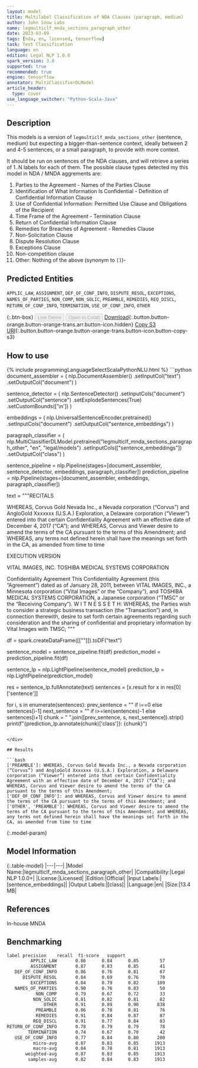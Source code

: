```yaml
---
layout: model
title: Multilabel Classification of NDA Clauses (paragraph, medium)
author: John Snow Labs
name: legmulticlf_mnda_sections_paragraph_other
date: 2023-03-09
tags: [nda, en, licensed, tensorflow]
task: Text Classification
language: en
edition: Legal NLP 1.0.0
spark_version: 3.0
supported: true
recommended: true
engine: tensorflow
annotator: MultiClassifierDLModel
article_header:
  type: cover
use_language_switcher: "Python-Scala-Java"
---
```


## Description

This models is a version of `legmulticlf_mnda_sections_other` (sentence, medium) but expecting a bigger-than-sentence context, ideally between 2 and 4-5 sentences, or a small paragraph, to provide with more context.

It should be run on sentences of the NDA clauses, and will retrieve a series of 1..N labels for each of them. The possible clause types detected my this model in NDA / MNDA aggrements are:

1. Parties to the Agreement - Names of the Parties Clause  
2. Identification of What Information Is Confidential - Definition of Confidential Information Clause
3. Use of Confidential Information: Permitted Use Clause and Obligations of the Recipient
4. Time Frame of the Agreement - Termination Clause  
5. Return of Confidential Information Clause 
6. Remedies for Breaches of Agreement - Remedies Clause 
7. Non-Solicitation Clause
8. Dispute Resolution Clause  
9. Exceptions Clause  
10. Non-competition clause
11. Other: Nothing of the above (synonym to `[]`)-

## Predicted Entities

`APPLIC_LAW`, `ASSIGNMENT`, `DEF_OF_CONF_INFO`, `DISPUTE_RESOL`, `EXCEPTIONS`, `NAMES_OF_PARTIES`, `NON_COMP`, `NON_SOLIC`, `PREAMBLE`, `REMEDIES`, `REQ_DISCL`, `RETURN_OF_CONF_INFO`, `TERMINATION`, `USE_OF_CONF_INFO`, `OTHER`

{:.btn-box}
<button class="button button-orange" disabled>Live Demo</button>
<button class="button button-orange" disabled>Open in Colab</button>
[Download](https://s3.amazonaws.com/auxdata.johnsnowlabs.com/legal/models/legmulticlf_mnda_sections_paragraph_other_en_1.0.0_3.0_1678377832037.zip){:.button.button-orange.button-orange-trans.arr.button-icon.hidden}
[Copy S3 URI](s3://auxdata.johnsnowlabs.com/legal/models/legmulticlf_mnda_sections_paragraph_other_en_1.0.0_3.0_1678377832037.zip){:.button.button-orange.button-orange-trans.button-icon.button-copy-s3}

## How to use



<div class="tabs-box" markdown="1">
{% include programmingLanguageSelectScalaPythonNLU.html %}
```python
document_assembler = (
    nlp.DocumentAssembler()
    .setInputCol("text")
    .setOutputCol("document")
)

sentence_detector = (
    nlp.SentenceDetector()
    .setInputCols("document")
    .setOutputCol("sentence")
    .setExplodeSentences(True)
    .setCustomBounds(['\n'])
)


embeddings = (
    nlp.UniversalSentenceEncoder.pretrained()
    .setInputCols("document")
    .setOutputCol("sentence_embeddings")
)

paragraph_classifier = (
    nlp.MultiClassifierDLModel.pretrained("legmulticlf_mnda_sections_paragraph_other", "en", "legal/models")
    .setInputCols(["sentence_embeddings"])
    .setOutputCol("class")
)


sentence_pipeline = nlp.Pipeline(stages=[document_assembler, sentence_detector, embeddings, paragraph_classifier])
prediction_pipeline = nlp.Pipeline(stages=[document_assembler, embeddings, paragraph_classifier])

text = """RECITALS

WHEREAS, Corvus Gold Nevada Inc., a Nevada corporation (“Corvus”) and AngloGold Xxxxxxx (U.S.A.) Exploration, a Delaware corporation (“Viewer”) entered into that certain Confidentiality Agreement with an effective date of December 4, 2017 (“CA”); and
WHEREAS, Corvus and Viewer desire to amend the terms of the CA pursuant to the terms of this Amendment; and
WHEREAS, any terms not defined herein shall have the meanings set forth in the CA, as amended from time to time

EXECUTION VERSION
 
VITAL IMAGES, INC.
TOSHIBA MEDICAL SYSTEMS CORPORATION
 
Confidentiality Agreement
This Confidentiality Agreement (this “Agreement”) dated as of January 28, 2011, between VITAL IMAGES, INC., a Minnesota corporation (“Vital Images” or the “Company”), and TOSHIBA MEDICAL SYSTEMS CORPORATION, a Japanese corporation (“TMSC” or the “Receiving Company”).
W I T N E S S E T H:
WHEREAS, the Parties wish to consider a strategic business transaction (the “Transaction”) and, in connection therewith, desire to set forth certain agreements regarding such consideration and the sharing of confidential and proprietary information by Vital Images with TMSC;
"""

df = spark.createDataFrame([[""]]).toDF("text")

sentence_model = sentence_pipeline.fit(df)
prediction_model = prediction_pipeline.fit(df)

sentence_lp = nlp.LightPipeline(sentence_model)
prediction_lp = nlp.LightPipeline(prediction_model)

res = sentence_lp.fullAnnotate(text)
sentences = [x.result for x in res[0]['sentence']]

for i, s in enumerate(sentences):
    prev_sentence = "" if i==0 else sentences[i-1]
    next_sentence = "" if i>=len(sentences)-1 else sentences[i+1]
    chunk = " ".join([prev_sentence, s, next_sentence]).strip()
    print(f"{prediction_lp.annotate(chunk)['class']}: {chunk}")

```

</div>

## Results

```bash
['PREAMBLE']: WHEREAS, Corvus Gold Nevada Inc., a Nevada corporation (“Corvus”) and AngloGold Xxxxxxx (U.S.A.) Exploration, a Delaware corporation (“Viewer”) entered into that certain Confidentiality Agreement with an effective date of December 4, 2017 (“CA”); and WHEREAS, Corvus and Viewer desire to amend the terms of the CA pursuant to the terms of this Amendment;
['DEF_OF_CONF_INFO']: and WHEREAS, Corvus and Viewer desire to amend the terms of the CA pursuant to the terms of this Amendment; and
['OTHER', 'PREAMBLE']: WHEREAS, Corvus and Viewer desire to amend the terms of the CA pursuant to the terms of this Amendment; and WHEREAS, any terms not defined herein shall have the meanings set forth in the CA, as amended from time to time
```

{:.model-param}
## Model Information

{:.table-model}
|---|---|
|Model Name:|legmulticlf_mnda_sections_paragraph_other|
|Compatibility:|Legal NLP 1.0.0+|
|License:|Licensed|
|Edition:|Official|
|Input Labels:|[sentence_embeddings]|
|Output Labels:|[class]|
|Language:|en|
|Size:|13.4 MB|

## References

In-house MNDA

## Benchmarking

```bash
label precision    recall  f1-score   support
         APPLIC_LAW       0.86      0.84      0.85        57
         ASSIGNMENT       0.87      0.83      0.85        41
   DEF_OF_CONF_INFO       0.86      0.76      0.81        67
      DISPUTE_RESOL       0.84      0.69      0.76        70
         EXCEPTIONS       0.84      0.79      0.82       109
   NAMES_OF_PARTIES       0.90      0.76      0.83        50
           NON_COMP       0.79      0.67      0.72        33
          NON_SOLIC       0.81      0.82      0.81        82
              OTHER       0.91      0.89      0.90       838
           PREAMBLE       0.86      0.78      0.81        76
           REMEDIES       0.91      0.84      0.87        87
          REQ_DISCL       0.91      0.77      0.84        83
RETURN_OF_CONF_INFO       0.78      0.79      0.79        78
        TERMINATION       0.74      0.67      0.70        42
   USE_OF_CONF_INFO       0.77      0.84      0.80       200
          micro-avg       0.87      0.83      0.85      1913
          macro-avg       0.84      0.78      0.81      1913
       weighted-avg       0.87      0.83      0.85      1913
        samples-avg       0.82      0.84      0.83      1913
```